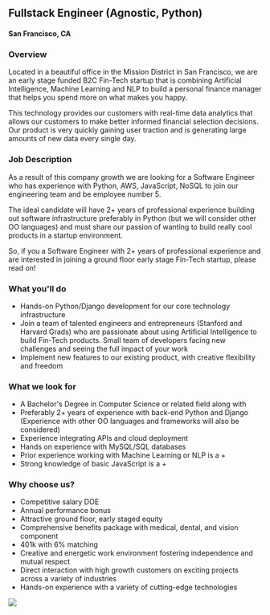 ## Fullstack Engineer (Agnostic, Python)
#### San Francisco, CA

### Overview
Located in a beautiful office in the Mission District in San Francisco, we are an early stage funded B2C Fin-Tech startup that is combining Artificial Intelligence, Machine Learning and NLP to build a personal finance manager that helps you spend more on what makes you happy.

This technology provides our customers with real-time data analytics that allows our customers to make better informed financial selection decisions. Our product is very quickly gaining user traction and is generating large amounts of new data every single day.

### Job Description

As a result of this company growth we are looking for a Software Engineer who has experience with Python, AWS, JavaScript, NoSQL to join our engineering team and be employee number 5.

The ideal candidate will have 2+ years of professional experience building out software infrastructure preferably in Python (but we will consider other OO languages) and must share our passion of wanting to build really cool products in a startup environment.

So, if you a Software Engineer with 2+ years of professional experience and are interested in joining a ground floor early stage Fin-Tech startup, please read on!

### What you'll do
+ Hands-on Python/Django development for our core technology infrastructure
+ Join a team of talented engineers and entrepreneurs (Stanford and Harvard Grads) who are passionate about using Artificial Intelligence to build Fin-Tech products. Small team of developers facing new challenges and seeing the full impact of your work
+ Implement new features to our existing product, with creative flexibility and freedom

### What we look for
+ A Bachelor's Degree in Computer Science or related field along with
+ Preferably 2+ years of experience with back-end Python and Django (Experience with other OO languages and frameworks will also be considered)
+ Experience integrating APIs and cloud deployment 
+ Hands on experience with MySQL/SQL databases 
+ Prior experience working with Machine Learning or NLP is a +
+ Strong knowledge of basic JavaScript is a +

### Why choose us?
+ Competitive salary DOE 
+ Annual performance bonus
+ Attractive ground floor, early staged equity
+ Comprehensive benefits package with medical, dental, and vision component
+ 401k with 6% matching
+ Creative and energetic work environment fostering independence and mutual respect
+ Direct interaction with high growth customers on exciting projects across a variety of industries
+ Hands-on experience with a variety of cutting-edge technologies



[<img src="https://dabuttonfactory.com/button.png?t=Apply&f=Calibri-Bold&ts=24&tc=fff&tshs=1&tshc=000&hp=20&vp=8&c=5&bgt=gradient&bgc=3d85c6&ebgc=073763">](https://localhost:3000/users/auth/github?job_id=sgldagfybgll-fullstack-engineer-agnostic-python/)

